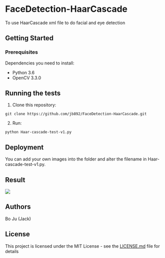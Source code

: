 # FaceDetection-HaarCascade
To use HaarCascade xml file to do facial and eye detection

## Getting Started

### Prerequisites

Dependencies you need to install:

* Python 3.6
* OpenCV 3.3.0

## Running the tests

1. Clone this repository:
```
git clone https://github.com/jb892/FaceDetection-HaarCascade.git
```

2. Run:
```
python Haar-cascade-test-v1.py
```

## Deployment

You can add your own images into the folder and alter the filename in Haar-cascade-test-v1.py.

## Result
![](https://github.com/jb892/FaceDetection-HaarCascade/blob/master/test-result.jpg)

## Authors
Bo Ju (Jack)


## License

This project is licensed under the MIT License - see the [LICENSE.md](LICENSE.md) file for details

